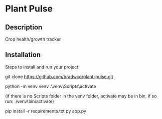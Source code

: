 # Plant Pulse

## Description
Crop health/growth tracker

## Installation
Steps to install and run your project:

git clone https://github.com/bradwco/plant-pulse.git

python -m venv venv
.\venv\Scripts\activate 

(if there is no Scripts folder in the venv folder, activate may be in bin, if so run:
.\venv\bin\activate)

pip install -r requirements.txt
py app.py

    
    
